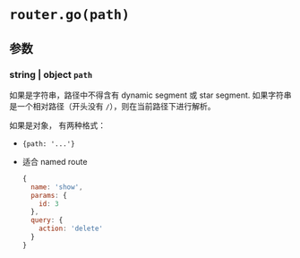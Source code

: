 # `router.go(path)`

## 参数

### string | object `path`

如果是字符串，路径中不得含有 dynamic segment 或 star segment. 如果字符串是一个相对路径（开头没有 `/`），则在当前路径下进行解析。

如果是对象， 有两种格式：

- `{path: '...'}`
- 适合 named route
  
  ```js
  {
    name: 'show',
    params: {
      id: 3
    },
    query: {
      action: 'delete'
    }
  }
  ```

